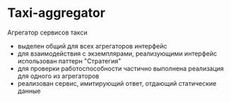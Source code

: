 Taxi-aggregator
================
Агрегатор сервисов такси
- выделен общий для всех агрегаторов интерфейс
- для взаимодействия с экземплярами, реализующими интерфейс использован паттерн "Стратегия"
- для проверки работоспособности частично выполнена реализация для одного из агрегаторов
- реализован сервис, имитирующий ответ, отдающий статические данные
